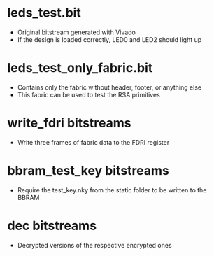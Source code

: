 # leds_test.bit 
- Original bitstream generated with Vivado
- If the design is loaded correctly, LED0 and LED2 should light up

# leds_test_only_fabric.bit
- Contains only the fabric without header, footer, or anything else
- This fabric can be used to test the RSA primitives

# write_fdri bitstreams
- Write three frames of fabric data to the FDRI register

# bbram_test_key bitstreams
- Require the test_key.nky from the static folder to be written to the BBRAM

# dec bitstreams
- Decrypted versions of the respective encrypted ones
